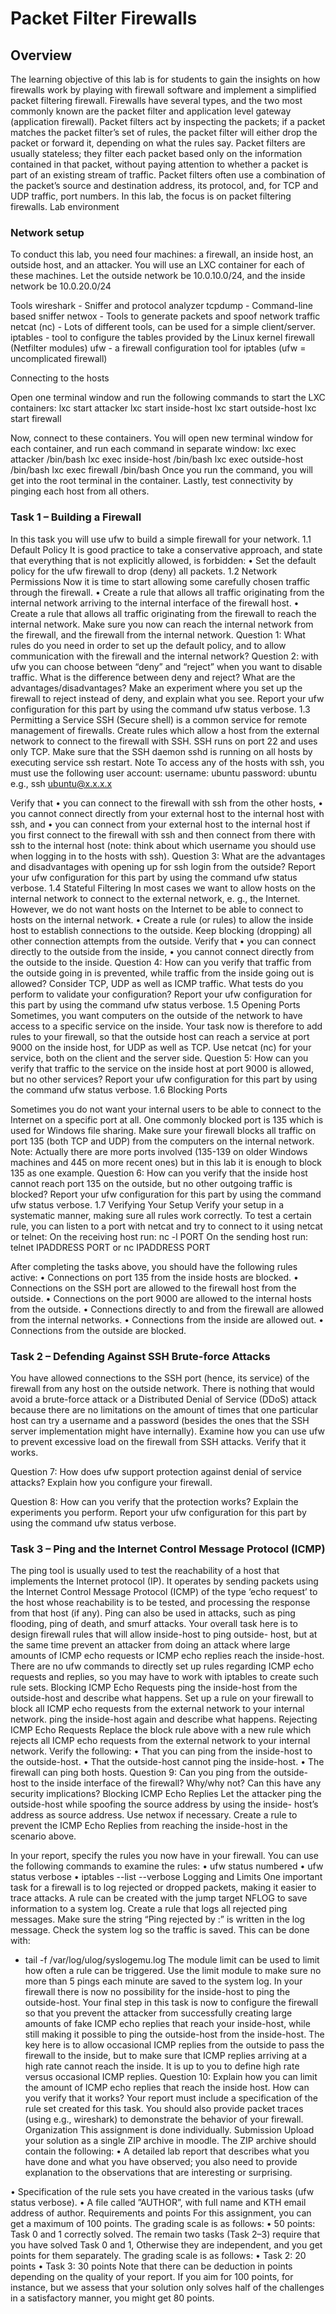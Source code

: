 # Packet Filter Firewalls
 
## Overview

The learning objective of this lab is for students to gain the insights on how firewalls work by playing with firewall software and implement a simplified packet filtering firewall. Firewalls have several types, and the two most commonly known are the packet filter and application level gateway (application firewall). Packet filters act by inspecting the packets; if a packet matches the packet filter’s set of rules, the packet filter will either drop the packet or forward it, depending on what the rules say. Packet filters are usually stateless; they filter each packet based only on the information contained in that packet, without paying attention to whether a packet is part of an existing stream of traffic. Packet filters often use a combination of the packet’s source and destination address, its protocol, and, for TCP and UDP traffic, port numbers. In this lab, the focus is on packet filtering firewalls.
Lab environment

### Network setup

To conduct this lab, you need four machines: a firewall, an inside host, an outside host, and an attacker. You will use an LXC container for each of these machines. Let the outside network be 10.0.10.0/24, and the inside network be 10.0.20.0/24

Tools
wireshark - Sniffer and protocol analyzer
tcpdump - Command-line based sniffer
netwox - Tools to generate packets and spoof network traffic
netcat (nc) - Lots of different tools, can be used for a simple client/server.
iptables - tool to configure the tables provided by the Linux kernel firewall (Netfilter modules) ufw - a firewall configuration tool for iptables (ufw = uncomplicated firewall)

Connecting to the hosts

Open one terminal window and run the following commands to start the LXC containers:
      lxc start attacker
      lxc start inside-host
      lxc start outside-host
      lxc start firewall

Now, connect to these containers. You will open new terminal window for each container, and run each command in separate window:
      lxc exec attacker /bin/bash
      lxc exec inside-host /bin/bash
      lxc exec outside-host /bin/bash
      lxc exec firewall /bin/bash
Once you run the command, you will get into the root terminal in the container. Lastly, test connectivity by pinging each host from all others.

### Task 1 – Building a Firewall

In this task you will use ufw to build a simple firewall for your network.
1.1 Default Policy
It is good practice to take a conservative approach, and state that everything that is not explicitly allowed, is forbidden:
• Set the default policy for the ufw firewall to drop (deny) all packets.
1.2 Network Permissions
Now it is time to start allowing some carefully chosen traffic through the firewall.
• Create a rule that allows all traffic originating from the internal network arriving to the internal interface of the firewall host.
• Create a rule that allows all traffic originating from the firewall to reach the internal network.
Make sure you now can reach the internal network from the firewall, and the firewall from the internal network.
Question 1: What rules do you need in order to set up the default policy, and to allow communication with the firewall and the internal network?
Question 2: with ufw you can choose between “deny” and “reject” when you want to disable traffic. What is the difference between deny and reject? What are the advantages/disadvantages? Make an experiment where you set up the firewall to reject instead of deny, and explain what you see.
Report your ufw configuration for this part by using the command ufw status verbose. 1.3 Permitting a Service
SSH (Secure shell) is a common service for remote management of firewalls. Create rules which allow a host from the external network to connect to the firewall with SSH. SSH runs on port 22 and uses only TCP.
Make sure that the SSH daemon sshd is running on all hosts by executing service ssh restart.
Note
To access any of the hosts with ssh, you must use the following user account: username: ubuntu
password: ubuntu
e.g., ssh ubuntu@x.x.x.x

 Verify that
• you can connect to the firewall with ssh from the other hosts,
• you cannot connect directly from your external host to the internal host with ssh, and
• you can connect from your external host to the internal host if you first connect to the
firewall with ssh and then connect from there with ssh to the internal host (note: think about which username you should use when logging in to the hosts with ssh).
Question 3: What are the advantages and disadvantages with opening up for ssh login from the outside?
Report your ufw configuration for this part by using the command ufw status verbose. 1.4 Stateful Filtering
In most cases we want to allow hosts on the internal network to connect to the external network, e. g., the Internet. However, we do not want hosts on the Internet to be able to connect to hosts on the internal network.
• Create a rule (or rules) to allow the inside host to establish connections to the outside. Keep blocking (dropping) all other connection attempts from the outside.
Verify that
• you can connect directly to the outside from the inside,
• you cannot connect directly from the outside to the inside.
Question 4: How can you verify that traffic from the outside going in is prevented, while traffic from the inside going out is allowed? Consider TCP, UDP as well as ICMP traffic. What tests do you perform to validate your configuration?
Report your ufw configuration for this part by using the command ufw status verbose. 1.5 Opening Ports
Sometimes, you want computers on the outside of the network to have access to a specific service on the inside. Your task now is therefore to add rules to your firewall, so that the outside host can reach a service at port 9000 on the inside host, for UDP as well as TCP. Use netcat (nc) for your service, both on the client and the server side.
Question 5: How can you verify that traffic to the service on the inside host at port 9000 is allowed, but no other services?
Report your ufw configuration for this part by using the command ufw status verbose. 1.6 Blocking Ports


Sometimes you do not want your internal users to be able to connect to the Internet on a specific port at all. One commonly blocked port is 135 which is used for Windows file sharing. Make sure your firewall blocks all traffic on port 135 (both TCP and UDP) from the computers on the internal network.
Note:
Actually there are more ports involved (135-139 on older Windows machines and 445 on more recent ones) but in this lab it is enough to block 135 as one example.
Question 6: How can you verify that the inside host cannot reach port 135 on the outside, but no other outgoing traffic is blocked?
Report your ufw configuration for this part by using the command ufw status verbose. 1.7 Verifying Your Setup
Verify your setup in a systematic manner, making sure all rules work correctly. To test a certain rule, you can listen to a port with netcat and try to connect to it using netcat or telnet:
On the receiving host run: nc -l PORT
On the sending host run: telnet IPADDRESS PORT or nc IPADDRESS PORT

After completing the tasks above, you should have the following rules active:
• Connections on port 135 from the inside hosts are blocked.
• Connections on the SSH port are allowed to the firewall host from the outside.
• Connections on the port 9000 are allowed to the internal hosts from the outside.
• Connections directly to and from the firewall are allowed from the internal networks.
• Connections from the inside are allowed out.
• Connections from the outside are blocked.

### Task 2 – Defending Against SSH Brute-force Attacks

You have allowed connections to the SSH port (hence, its service) of the firewall from any host on the outside network. There is nothing that would avoid a brute-force attack or a Distributed Denial of Service (DDoS) attack because there are no limitations on the amount of times that one particular host can try a username and a password (besides the ones that the SSH server implementation might have internally).
Examine how you can use ufw to prevent excessive load on the firewall from SSH attacks. Verify that it works.

Question 7: How does ufw support protection against denial of service attacks? Explain how you configure your firewall.

Question 8: How can you verify that the protection works? Explain the experiments you perform.
Report your ufw configuration for this part by using the command ufw status verbose.

### Task 3 – Ping and the Internet Control Message Protocol (ICMP)

The ping tool is usually used to test the reachability of a host that implements the Internet protocol (IP). It operates by sending packets using the Internet Control Message Protocol (ICMP) of the type ‘echo request’ to the host whose reachability is to be tested, and processing the response from that host (if any).
Ping can also be used in attacks, such as ping flooding, ping of death, and smurf attacks. Your overall task here is to design firewall rules that will allow inside-host to ping outside- host, but at the same time prevent an attacker from doing an attack where large amounts of ICMP echo requests or ICMP echo replies reach the inside-host.
There are no ufw commands to directly set up rules regarding ICMP echo requests and replies, so you may have to work with iptables to create such rule sets.
Blocking ICMP Echo Requests
ping the inside-host from the outside-host and describe what happens.
Set up a rule on your firewall to block all ICMP echo requests from the external network to your internal network. ping the inside-host again and describe what happens.
Rejecting ICMP Echo Requests
Replace the block rule above with a new rule which rejects all ICMP echo requests from the external network to your internal network.
Verify the following:
• That you can ping from the inside-host to the outside-host.
• That the outside-host cannot ping the inside-host.
• The firewall can ping both hosts.
Question 9: Can you ping from the outside-host to the inside interface of the firewall? Why/why not? Can this have any security implications?
Blocking ICMP Echo Replies
Let the attacker ping the outside-host while spoofing the source address by using the inside- host’s address as source address. Use netwox if necessary.
Create a rule to prevent the ICMP Echo Replies from reaching the inside-host in the scenario above.

 In your report, specify the rules you now have in your firewall. You can use the following commands to examine the rules:
• ufw status numbered
• ufw status verbose
• iptables --list --verbose
Logging and Limits
One important task for a firewall is to log rejected or dropped packets, making it easier to trace attacks. A rule can be created with the jump target NFLOG to save information to a system log.
Create a rule that logs all rejected ping messages. Make sure the string “Ping rejected by <your name>:” is written in the log message. Check the system log so the traffic is saved. This can be done with:
- tail -f /var/log/ulog/syslogemu.log
The module limit can be used to limit how often a rule can be triggered. Use the limit module to make sure no more than 5 pings each minute are saved to the system log.
In your firewall there is now no possibility for the inside-host to ping the outside-host. Your final step in this task is now to configure the firewall so that you prevent the attacker from successfully creating large amounts of fake ICMP echo replies that reach your inside-host, while still making it possible to ping the outside-host from the inside-host.
The key here is to allow occasional ICMP replies from the outside to pass the firewall to the inside, but to make sure that ICMP replies arriving at a high rate cannot reach the inside. It is up to you to define high rate versus occasional ICMP replies.
Question 10: Explain how you can limit the amount of ICMP echo replies that reach the inside host. How can you verify that it works?
Your report must include a specification of the rule set created for this task. You should also provide packet traces (using e.g., wireshark) to demonstrate the behavior of your firewall.
Organization
This assignment is done individually.
Submission
Upload your solution as a single ZIP archive in moodle. The ZIP archive should contain the following:
• A detailed lab report that describes what you have done and what you have observed; you also need to provide explanation to the observations that are interesting or surprising.


• Specification of the rule sets you have created in the various tasks (ufw status verbose).
• A file called ”AUTHOR”, with full name and KTH email address of author. Requirements and points
For this assignment, you can get a maximum of 100 points. The grading scale is as follows:
• 50 points: Task 0 and 1 correctly solved.
The remain two tasks (Task 2–3) require that you have solved Task 0 and 1, Otherwise they are independent, and you get points for them separately. The grading scale is as follows:
• Task 2: 20 points
• Task 3: 30 points
Note that there can be deduction in points depending on the quality of your report. If you aim for 100 points, for instance, but we assess that your solution only solves half of the challenges in a satisfactory manner, you might get 80 points.
